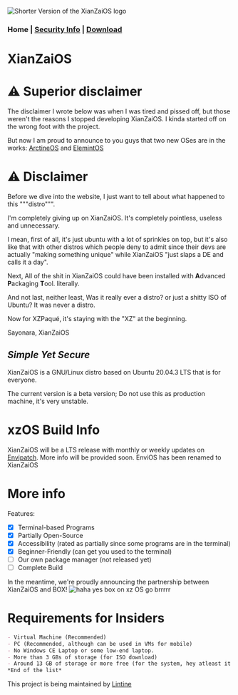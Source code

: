 ![Shorter Version of the XianZaiOS logo](https://media.discordapp.net/attachments/890976217677828176/895634522635386900/unknown.png "XianZaiOS Shorter Logo")
### Home | [Security Info](https://lintine.github.io/XianZaiOS/SECURITY) | [Download](https://lintine.github.io/XianZaiOS/DOWNLOAD)
# XianZaiOS
# :warning: Superior disclaimer
The disclaimer I wrote below was when I was tired and pissed off, but those weren't the reasons I stopped developing XianZaiOS. I kinda started off on the wrong foot with the project.

But now I am proud to announce to you guys that two new OSes are in the works: [ArctineOS](https://icycoide.github.io/arctine-docs/) and [ElemintOS](https://icycoide.github.io/ElemintOS/)

# :warning: Disclaimer
Before we dive into the website, I just want to tell about what happened to this """distro""".

I'm completely giving up on XianZaiOS. It's completely pointless, useless and unnecessary.

I mean, first of all, it's just ubuntu with a lot of sprinkles on top, but it's also like that with other distros which people deny to admit since their devs are actually "making something unique" while XianZaiOS "just slaps a DE and calls it a day".

Next, All of the shit in XianZaiOS could have been installed with **A**dvanced **P**ackaging **T**ool. literally.

And not last, neither least, Was it really ever a distro? or just a shitty ISO of Ubuntu? It was never a distro.

Now for XZPaqué, it's staying with the "XZ" at the beginning.

Sayonara, XianZaiOS

## _Simple Yet Secure_
XianZaiOS is a GNU/Linux distro based on Ubuntu 20.04.3 LTS that is for everyone.

The current version is a beta version;
	Do not use this as production machine, it's very unstable.

# xzOS Build Info
XianZaiOS will be a LTS release with monthly or weekly updates on [Envipatch](https://envipatch.weebly.com/).
More info will be provided soon.
EnviOS has been renamed to XianZaiOS

# More info
Features:

- [x] Terminal-based Programs
- [x] Partially Open-Source
- [x] Accessibility (rated as partially since some programs are in the terminal)
- [x] Beginner-Friendly (can get you used to the terminal)
- [ ] Our own package manager (not released yet)
- [ ] Complete Build

In the meantime, we're proudly announcing the partnership between XianZaiOS and BOX!
![haha yes box on xz OS go brrrrr](https://media.discordapp.net/attachments/797178229194489907/895638004956295218/boxonxzos.png "Partnership Icon")

# Requirements for Insiders

```markdown
- Virtual Machine (Recommended)
- PC (Recommended, although can be used in VMs for mobile)
- No Windows CE Laptop or some low-end laptop.
- More than 3 GBs of storage (for ISO download)
- Around 13 GB of storage or more free (for the system, hey atleast it's lighter than macOS.)
*End of the list*
```







This project is being maintained by [Lintine](https://lintine.github.io/)
